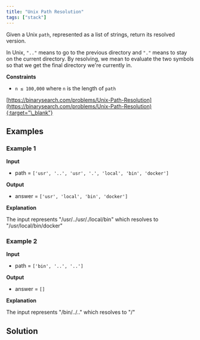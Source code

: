 ```yaml
---
title: "Unix Path Resolution"
tags: ["stack"]
---
```


Given a Unix `path`, represented as a list of strings, return its resolved version.

In Unix, `".."` means to go to the previous directory and `"."` means to stay on the current directory. By resolving, we mean to evaluate the two symbols so that we get the final directory we're currently in.

**Constraints**

- `n ≤ 100,000` where `n` is the length of `path`

[https://binarysearch.com/problems/Unix-Path-Resolution](https://binarysearch.com/problems/Unix-Path-Resolution){:target="\_blank"}

## Examples

### Example 1

**Input**

- path = `['usr', '..', 'usr', '.', 'local', 'bin', 'docker']`

**Output**

- answer = `['usr', 'local', 'bin', 'docker']`

**Explanation**

The input represents "/usr/../usr/./local/bin" which resolves to "/usr/local/bin/docker"

### Example 2

**Input**

- path = `['bin', '..', '..']`

**Output**

- answer = `[]`

**Explanation**

The input represents "/bin/../.." which resolves to "/"

## Solution

<script src="https://gist.github.com/yaeba/16da7be5123724fcf6eccc25581cef5a.js?file=Unix-Path-Resolution.cpp"></script>
